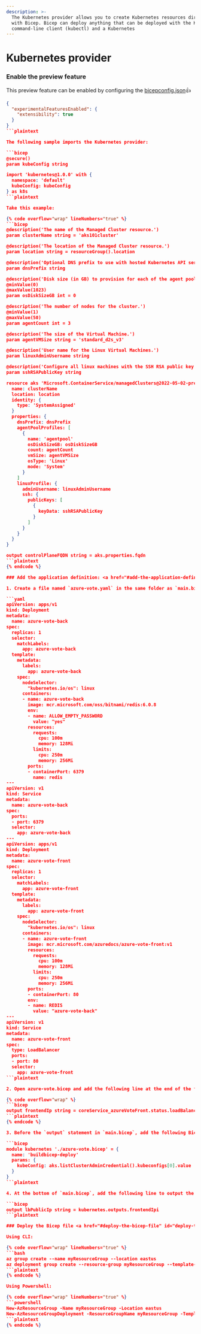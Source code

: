 ```yaml
---
description: >-
  The Kubernetes provider allows you to create Kubernetes resources directly
  with Bicep. Bicep can deploy anything that can be deployed with the Kubernetes
  command-line client (kubectl) and a Kubernetes
---
```


# Kubernetes provider

### Enable the preview feature <a href="#enable-the-preview-feature" id="enable-the-preview-feature"></a>

This preview feature can be enabled by configuring the [bicepconfig.json](https://learn.microsoft.com/en-us/azure/azure-resource-manager/bicep/bicep-config):thumbsup:

```json
{
  "experimentalFeaturesEnabled": {
    "extensibility": true
  }
}
```plaintext

The following sample imports the Kubernetes provider:

```bicep
@secure()
param kubeConfig string

import 'kubernetes@1.0.0' with {
  namespace: 'default'
  kubeConfig: kubeConfig
} as k8s
```plaintext

Take this example:

{% code overflow="wrap" lineNumbers="true" %}
```bicep
@description('The name of the Managed Cluster resource.')
param clusterName string = 'aks101cluster'

@description('The location of the Managed Cluster resource.')
param location string = resourceGroup().location

@description('Optional DNS prefix to use with hosted Kubernetes API server FQDN.')
param dnsPrefix string

@description('Disk size (in GB) to provision for each of the agent pool nodes. This value ranges from 0 to 1023. Specifying 0 will apply the default disk size for that agentVMSize.')
@minValue(0)
@maxValue(1023)
param osDiskSizeGB int = 0

@description('The number of nodes for the cluster.')
@minValue(1)
@maxValue(50)
param agentCount int = 3

@description('The size of the Virtual Machine.')
param agentVMSize string = 'standard_d2s_v3'

@description('User name for the Linux Virtual Machines.')
param linuxAdminUsername string

@description('Configure all linux machines with the SSH RSA public key string. Your key should include three parts, for example \'ssh-rsa AAAAB...snip...UcyupgH azureuser@linuxvm\'')
param sshRSAPublicKey string

resource aks 'Microsoft.ContainerService/managedClusters@2022-05-02-preview' = {
  name: clusterName
  location: location
  identity: {
    type: 'SystemAssigned'
  }
  properties: {
    dnsPrefix: dnsPrefix
    agentPoolProfiles: [
      {
        name: 'agentpool'
        osDiskSizeGB: osDiskSizeGB
        count: agentCount
        vmSize: agentVMSize
        osType: 'Linux'
        mode: 'System'
      }
    ]
    linuxProfile: {
      adminUsername: linuxAdminUsername
      ssh: {
        publicKeys: [
          {
            keyData: sshRSAPublicKey
          }
        ]
      }
    }
  }
}

output controlPlaneFQDN string = aks.properties.fqdn
```plaintext
{% endcode %}

### Add the application definition: <a href="#add-the-application-definition" id="add-the-application-definition"></a>

1. Create a file named `azure-vote.yaml` in the same folder as `main.bicep` with the following YAML definition:

```yaml
apiVersion: apps/v1
kind: Deployment
metadata:
  name: azure-vote-back
spec:
  replicas: 1
  selector:
    matchLabels:
      app: azure-vote-back
  template:
    metadata:
      labels:
        app: azure-vote-back
    spec:
      nodeSelector:
        "kubernetes.io/os": linux
      containers:
      - name: azure-vote-back
        image: mcr.microsoft.com/oss/bitnami/redis:6.0.8
        env:
        - name: ALLOW_EMPTY_PASSWORD
          value: "yes"
        resources:
          requests:
            cpu: 100m
            memory: 128Mi
          limits:
            cpu: 250m
            memory: 256Mi
        ports:
        - containerPort: 6379
          name: redis
---
apiVersion: v1
kind: Service
metadata:
  name: azure-vote-back
spec:
  ports:
  - port: 6379
  selector:
    app: azure-vote-back
---
apiVersion: apps/v1
kind: Deployment
metadata:
  name: azure-vote-front
spec:
  replicas: 1
  selector:
    matchLabels:
      app: azure-vote-front
  template:
    metadata:
      labels:
        app: azure-vote-front
    spec:
      nodeSelector:
        "kubernetes.io/os": linux
      containers:
      - name: azure-vote-front
        image: mcr.microsoft.com/azuredocs/azure-vote-front:v1
        resources:
          requests:
            cpu: 100m
            memory: 128Mi
          limits:
            cpu: 250m
            memory: 256Mi
        ports:
        - containerPort: 80
        env:
        - name: REDIS
          value: "azure-vote-back"
---
apiVersion: v1
kind: Service
metadata:
  name: azure-vote-front
spec:
  type: LoadBalancer
  ports:
  - port: 80
  selector:
    app: azure-vote-front
```plaintext

2. Open azure-vote.bicep and add the following line at the end of the file to output the load balancer public IP:

{% code overflow="wrap" %}
```bicep
output frontendIp string = coreService_azureVoteFront.status.loadBalancer.ingress[0].ip
```plaintext
{% endcode %}

3. Before the `output` statement in `main.bicep`, add the following Bicep to reference the newly created `azure-vote.bicep` module:

```bicep
module kubernetes './azure-vote.bicep' = {
  name: 'buildbicep-deploy'
  params: {
    kubeConfig: aks.listClusterAdminCredential().kubeconfigs[0].value
  }
}
```plaintext

4. At the bottom of `main.bicep`, add the following line to output the load balancer public IP:

```bicep
output lbPublicIp string = kubernetes.outputs.frontendIpi
```plaintext

### Deploy the Bicep file <a href="#deploy-the-bicep-file" id="deploy-the-bicep-file"></a>

Using CLI:

{% code overflow="wrap" lineNumbers="true" %}
```bash
az group create --name myResourceGroup --location eastus
az deployment group create --resource-group myResourceGroup --template-file main.bicep --parameters clusterName=<cluster-name> dnsPrefix=<dns-previs> linuxAdminUsername=<linux-admin-username> sshRSAPublicKey='<ssh-key>'er
```plaintext
{% endcode %}

Using Powershell:

{% code overflow="wrap" lineNumbers="true" %}
```powershell
New-AzResourceGroup -Name myResourceGroup -Location eastus
New-AzResourceGroupDeployment -ResourceGroupName myResourceGroup -TemplateFile ./main.bicep -clusterName=<cluster-name> -dnsPrefix=<dns-prefix> -linuxAdminUsername=<linux-admin-username> -sshRSAPublicKey="<ssh-key>"
```plaintext
{% endcode %}
